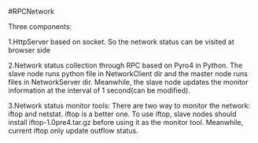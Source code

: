 #RPCNetwork

Three components:

1.HttpServer based on socket. So the network status can be visited at browser side

2.Network status collection through RPC based on Pyro4 in Python. The slave node runs python file in NetworkClient dir and the master node runs files in NetworkServer dir. Meanwhile, the slave node updates the monitor information at the interval of 1 second(can be modified).

3.Network status monitor tools: There are two way to monitor the network: iftop and netstat. iftop is a better one. To use iftop, slave nodes should install iftop-1.0pre4.tar.gz before using it as the monitor tool. Meanwhile, current iftop only update outflow status.
